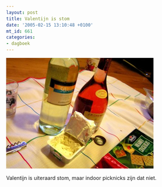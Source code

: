 ```yaml
---
layout: post
title: Valentijn is stom
date: '2005-02-15 13:10:48 +0100'
mt_id: 661
categories:
- dagboek
---
```

<img src="/images/valentijn.jpg" alt="Indoor picknick" width="400" height="300" />

Valentijn is uiteraard stom, maar indoor picknicks zijn dat niet.
